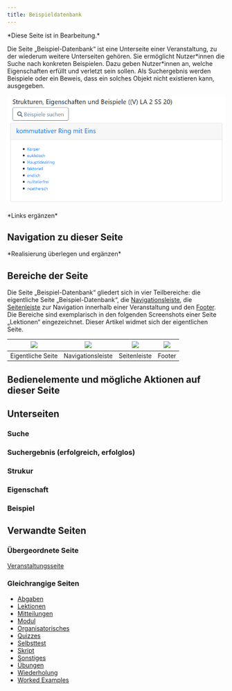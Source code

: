 ```yaml
---
title: Beispieldatenbank
---
```

\*Diese Seite ist in Bearbeitung.\*

Die Seite „Beispiel-Datenbank“ ist eine Unterseite einer Veranstaltung, zu der wiederum weitere Unterseiten gehören. Sie ermöglicht Nutzer\*innen die Suche nach konkreten Beispielen. Dazu geben Nutzer\*innen an, welche Eigenschaften erfüllt und verletzt sein sollen. Als Suchergebnis werden Beispiele oder ein Beweis, dass ein solches Objekt nicht existieren kann, ausgegeben.

![](/img/Beispieldatenbank.png)

\*Links ergänzen\*

## Navigation zu dieser Seite
\*Realisierung überlegen und ergänzen\*

## Bereiche der Seite
Die Seite „Beispiel-Datenbank“ gliedert sich in vier Teilbereiche: die eigentliche Seite „Beispiel-Datenbank“, die [Navigationsleiste](nav-bar.md), die [Seitenleiste](sidebar.md) zur Navigation innerhalb einer Veranstaltung und den [Footer](footer.md). Die Bereiche sind exemplarisch in den folgenden Screenshots einer Seite „Lektionen“ eingezeichnet. Dieser Artikel widmet sich der eigentlichen Seite.

|<img src="https://media.githubusercontent.com/media/MaMpf-HD/mampf/docs/docs/static/img/Lektionen_eigentliche_Seite.png" height="150"/>|<img src="https://media.githubusercontent.com/media/MaMpf-HD/mampf/docs/docs/static/img/Lektionen_navbar.png" height="150"/>|<img src="https://media.githubusercontent.com/media/MaMpf-HD/mampf/docs/docs/static/img/Lektionen_sidebar.png" height="150"/>|<img src="https://media.githubusercontent.com/media/MaMpf-HD/mampf/docs/docs/static/img/Footer.png" height="180"/>|
|:---: | :---: |:---: | :---:|
|Eigentliche Seite|Navigationsleiste|Seitenleiste|Footer|

## Bedienelemente und mögliche Aktionen auf dieser Seite

## Unterseiten
### Suche

### Suchergebnis (erfolgreich, erfolglos)

### Strukur

### Eigenschaft

### Beispiel

## Verwandte Seiten
### Übergeordnete Seite
[Veranstaltungsseite](event-series.md)

### Gleichrangige Seiten
* [Abgaben](submissions.md)
* [Lektionen](lessons.md)
* [Mitteilungen](announcements.md)
* [Modul](module.md)
* [Organisatorisches](general-information.md)
* [Quizzes](quizzes.md)
* [Selbsttest](self-assessment.md)
* [Skript](manuscript.md)
* [Sonstiges](miscellaneous.md)
* [Übungen](exercises.md)
* [Wiederholung](repetition.md)
* [Worked Examples](worked-examples.md)

